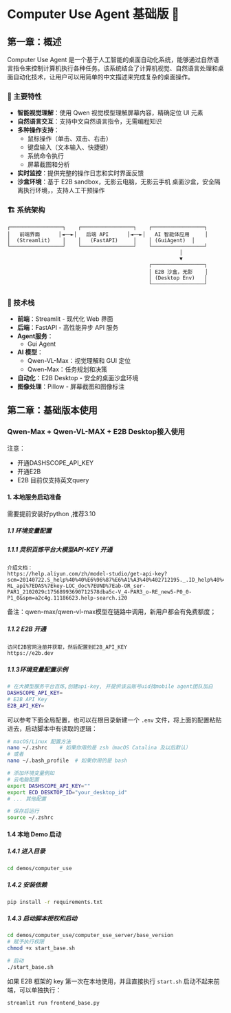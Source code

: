 # Computer Use Agent 基础版 🤖

## 第一章：概述

Computer Use Agent 是一个基于人工智能的桌面自动化系统，能够通过自然语言指令来控制计算机执行各种任务。该系统结合了计算机视觉、自然语言处理和桌面自动化技术，让用户可以用简单的中文描述来完成复杂的桌面操作。

### 🌟 主要特性

- **智能视觉理解**：使用 Qwen 视觉模型理解屏幕内容，精确定位 UI 元素
- **自然语言交互**：支持中文自然语言指令，无需编程知识
- **多种操作支持**：
  - 鼠标操作（单击、双击、右击）
  - 键盘输入（文本输入、快捷键）
  - 系统命令执行
  - 屏幕截图和分析
- **实时监控**：提供完整的操作日志和实时界面反馈
- **沙盒环境**：基于 E2B sandbox，无影云电脑，无影云手机 桌面沙盒，安全隔离执行环境，，支持人工干预操作

### 🏗️ 系统架构

```
┌─────────────────┐    ┌─────────────────┐    ┌─────────────────┐
│   前端界面      │◄──►│   后端 API      │◄──►│   AI 智能体应用     │
│  (Streamlit)    │    │   (FastAPI)     │    │ (GuiAgent)  │
└─────────────────┘    └─────────────────┘    └─────────────────┘
                                                        │
                                                        ▼
                                              ┌─────────────────┐
                                              │ E2B 沙盒，无影    │
                                              │ (Desktop Env)   │
                                              └─────────────────┘
```

### 🔧 技术栈

- **前端**：Streamlit - 现代化 Web 界面
- **后端**：FastAPI - 高性能异步 API 服务
- **Agent服务**：
  - Gui Agent
- **AI 模型**：
  - Qwen-VL-Max：视觉理解和 GUI 定位
  - Qwen-Max：任务规划和决策
- **自动化**：E2B Desktop - 安全的桌面沙盒环境
- **图像处理**：Pillow - 屏幕截图和图像标注

## 第二章：基础版本使用

### Qwen-Max + Qwen-VL-MAX + E2B Desktop接入使用
注意：
  - 开通DASHSCOPE_API_KEY
  - 开通E2B
  - E2B 目前仅支持英文query
#### 1. 本地服务启动准备
需要提前安装好python ,推荐3.10
##### 1.1 环境变量配置

##### 1.1.1 灵积百炼平台大模型API-KEY 开通
    介绍文档：
    https://help.aliyun.com/zh/model-studio/get-api-key?scm=20140722.S_help%40%40%E6%96%87%E6%A1%A3%40%402712195._.ID_help%40%40%E6%96%87%E6%A1%A3%40%402712195-RL_api%7EDAS%7Ekey-LOC_doc%7EUND%7Eab-OR_ser-PAR1_2102029c17568993690712578dba5c-V_4-PAR3_o-RE_new5-P0_0-P1_0&spm=a2c4g.11186623.help-search.i20

备注：qwen-max/qwen-vl-max模型在链路中调用，新用户都会有免费额度；
##### 1.1.2 E2B 开通
    访问E2B官网注册并获取，然后配置到E2B_API_KEY
    https://e2b.dev

##### 1.1.3环境变量配置示例

```bash
# 在大模型服务平台百炼,创建api-key, 并提供该云账号uid找mobile agent团队加白
DASHSCOPE_API_KEY=
# E2B API Key
E2B_API_KEY=
```

可以参考下面全局配置，也可以在根目录新建一个 `.env` 文件，将上面的配置粘贴进去，启动脚本中有读取的逻辑：

```bash
# macOS/Linux 配置方法
nano ~/.zshrc    # 如果你用的是 zsh（macOS Catalina 及以后默认）
# 或者
nano ~/.bash_profile  # 如果你用的是 bash

# 添加环境变量例如
# 云电脑配置
export DASHSCOPE_API_KEY=""
export ECD_DESKTOP_ID="your_desktop_id"
# ... 其他配置

# 保存后运行
source ~/.zshrc
```

#### 1.4 本地 Demo 启动

##### 1.4.1 进入目录
```bash
cd demos/computer_use
```

##### 1.4.2 安装依赖
```bash
pip install -r requirements.txt
```

##### 1.4.3 启动脚本授权和启动

```bash
cd demos/computer_use/computer_use_server/base_version
# 赋予执行权限
chmod +x start_base.sh

# 启动
./start_base.sh
```

如果 E2B 框架的 key 第一次在本地使用，并且直接执行 `start.sh` 启动不起来前端，可以单独执行：

```bash
streamlit run frontend_base.py
```
